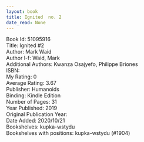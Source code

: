 ```yaml
---
layout: book
title: Ignited  no. 2
date_read: None
---
```


Book Id: 51095916<br />
Title: Ignited #2<br />
Author: Mark Waid<br />
Author l-f: Waid, Mark<br />
Additional Authors: Kwanza Osajyefo, Philippe Briones<br />
ISBN: <br />
My Rating: 0<br />
Average Rating: 3.67<br />
Publisher: Humanoids<br />
Binding: Kindle Edition<br />
Number of Pages: 31<br />
Year Published: 2019<br />
Original Publication Year: <br />
Date Added: 2020/10/21<br />
Bookshelves: kupka-wstydu<br />
Bookshelves with positions: kupka-wstydu (#1904)<br />

